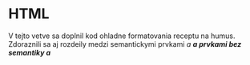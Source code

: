 # HTML 
V tejto vetve sa doplnil kod ohladne formatovania receptu na humus. Zdoraznili sa aj rozdeily medzi semantickymi prvkami <em> a <strong> a prvkami bez semantiky <b> a <i> 

